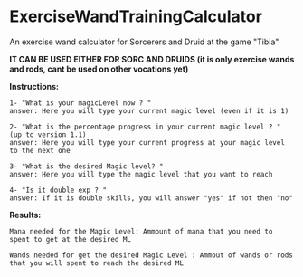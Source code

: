 # ExerciseWandTrainingCalculator
An exercise wand calculator for Sorcerers and Druid at the game "Tibia"

<strong>IT CAN BE USED EITHER FOR SORC AND DRUIDS (it is only exercise wands and rods, cant be used on other vocations yet)</strong>

<b>Instructions:</b>
	
	1- "What is your magicLevel now ? "
	answer: Here you will type your current magic level (even if it is 1)

	2- "What is the percentage progress in your current magic level ? " (up to version 1.1)
	answer: Here you will type your current progress at your magic level to the next one

	3- "What is the desired Magic level? "
	answer: Here you will type the magic level that you want to reach

	4- "Is it double exp ? "
	answer: If it is double skills, you will answer "yes" if not then "no"


<b>Results:</b>

	Mana needed for the Magic Level: Ammount of mana that you need to spent to get at the desired ML

	Wands needed for get the desired Magic Level : Ammout of wands or rods that you will spent to reach the desired ML
